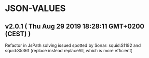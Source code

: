 # JSON-VALUES
## v2.0.1  ( Thu Aug 29 2019 18:28:11 GMT+0200 (CEST) )

Refactor in JsPath solving issued spotted by Sonar: squid:S1192 and squid:S5361 (replace instead replaceAll, which is more efficient)